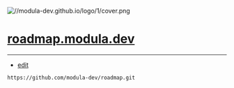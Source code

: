 ![//modula-dev.github.io/logo/1/cover.png](https://modula-dev.github.io/logo/1/cover.png)


# [roadmap.modula.dev](https://roadmap.modula.dev/#/)


---
+ [edit](https://github.com/modula-dev/roadmap/edit/main/README.md)
```
https://github.com/modula-dev/roadmap.git
```
